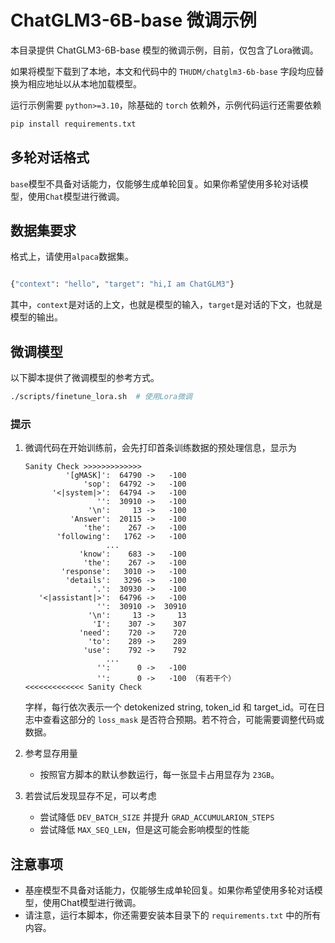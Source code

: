 # ChatGLM3-6B-base 微调示例

本目录提供 ChatGLM3-6B-base 模型的微调示例，目前，仅包含了Lora微调。

如果将模型下载到了本地，本文和代码中的 `THUDM/chatglm3-6b-base` 字段均应替换为相应地址以从本地加载模型。

运行示例需要 `python>=3.10`，除基础的 `torch` 依赖外，示例代码运行还需要依赖 

```bash
pip install requirements.txt
```
## 多轮对话格式

`base`模型不具备对话能力，仅能够生成单轮回复。如果你希望使用多轮对话模型，使用`Chat`模型进行微调。


## 数据集要求

格式上，请使用`alpaca`数据集。

```bash

{"context": "hello", "target": "hi,I am ChatGLM3"}

```
其中，`context`是对话的上文，也就是模型的输入，`target`是对话的下文，也就是模型的输出。

## 微调模型

以下脚本提供了微调模型的参考方式。
```bash
./scripts/finetune_lora.sh  # 使用Lora微调
```

### 提示

1. 微调代码在开始训练前，会先打印首条训练数据的预处理信息，显示为

    ```log
    Sanity Check >>>>>>>>>>>>>
             '[gMASK]':  64790 ->   -100
                 'sop':  64792 ->   -100
          '<|system|>':  64794 ->   -100
                    '':  30910 ->   -100
                  '\n':     13 ->   -100
              'Answer':  20115 ->   -100
                 'the':    267 ->   -100
           'following':   1762 ->   -100
                      ...
                'know':    683 ->   -100
                 'the':    267 ->   -100
            'response':   3010 ->   -100
             'details':   3296 ->   -100
                   '.':  30930 ->   -100
       '<|assistant|>':  64796 ->   -100
                    '':  30910 ->  30910
                  '\n':     13 ->     13
                   'I':    307 ->    307
                'need':    720 ->    720
                  'to':    289 ->    289
                 'use':    792 ->    792
                      ...
                    '':      0 ->   -100
                    '':      0 ->   -100 （有若干个）
    <<<<<<<<<<<<< Sanity Check
    ```

    字样，每行依次表示一个 detokenized string, token_id 和 target_id。可在日志中查看这部分的 `loss_mask` 是否符合预期。若不符合，可能需要调整代码或数据。
2. 参考显存用量
   - 按照官方脚本的默认参数运行，每一张显卡占用显存为 `23GB`。
3. 若尝试后发现显存不足，可以考虑
    - 尝试降低 `DEV_BATCH_SIZE` 并提升 `GRAD_ACCUMULARION_STEPS`
    - 尝试降低 `MAX_SEQ_LEN`，但是这可能会影响模型的性能

## 注意事项
+ 基座模型不具备对话能力，仅能够生成单轮回复。如果你希望使用多轮对话模型，使用Chat模型进行微调。
+ 请注意，运行本脚本，你还需要安装本目录下的 `requirements.txt` 中的所有内容。

